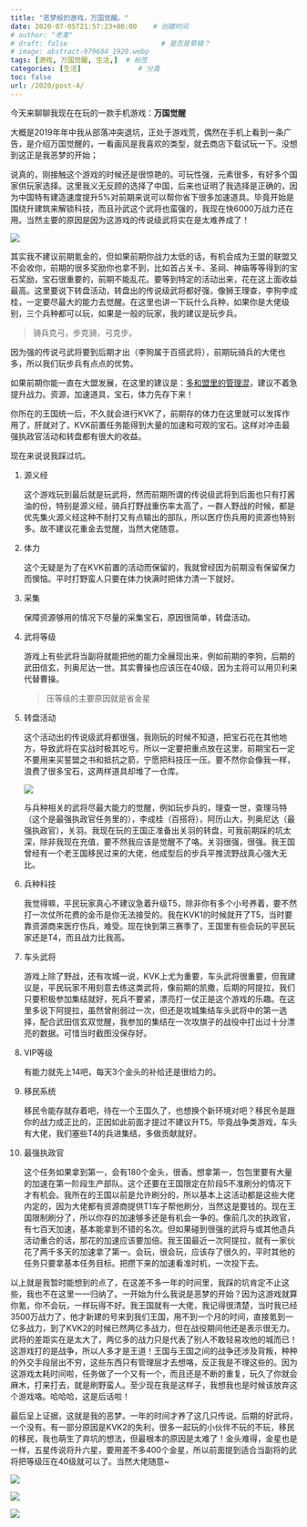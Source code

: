 ```yaml
---
title: "恶梦般的游戏，万国觉醒。"
date: 2020-07-05T21:57:23+08:00    # 创建时间
# author: "老麦"
# draft: false                       # 是否是草稿？
# image: abstract-979604_1920.webp
tags: [游戏, 万国觉醒, 生活,]  # 标签
categories: [生活]              # 分类
toc: false
url: /2020/post-4/
---
```

今天来聊聊我现在在玩的一款手机游戏：**万国觉醒**

大概是2019年年中我从部落冲突退坑，正处于游戏荒，偶然在手机上看到一条广告，是介绍万国觉醒的，一看画风是我喜欢的类型，就去商店下载试玩一下。没想到这正是我恶梦的开始；

说真的，刚接触这个游戏的时候还是很惊艳的。可玩性强，元素很多，有好多个国家供玩家选择。这里我义无反顾的选择了中国，后来也证明了我选择是正确的，因为中国特有建造速度提升5%对前期来说可以帮你省下很多加速道具。毕竟开始是围绕升建筑来解锁科技，而且孙武这个武将也蛮强的，我现在快6000万战力还在用。当然主要的原因是因为这游戏的传说级武将实在是太难养成了！

![](postImages/laomai/2023/02/27/163fc18aa678de-1.webp)

其实我不建议前期氪金的，但如果前期你战力太低的话，有机会成为王盟的联盟又不会收你，前期的很多奖励你也拿不到，比如首占关卡、圣祠、神庙等等得到的宝石奖励，宝石很重要的，前期不能乱花。要等到特定的活动出来，花在这上面收益最高。这里要说下转盘活动，转盘出的传说级武将都好强，像狮王理查，李狗李成桂，一定要尽最大的能力去觉醒。在这里也讲一下玩什么兵种，如果你是大佬级别，三个兵种都可以玩，如果是一般的玩家，我的建议是玩步兵。

> 骑兵克弓，步克骑，弓克步。

因为强的传说弓武将要到后期才出（李狗属于百搭武将），前期玩骑兵的大佬也多，所以我们玩步兵有点点的优势。

如果前期你能一直在大盟发展，在这里的建议是：<u>多和盟里的管理混</u>，建议不着急提升战力。资源，加速道具，宝石，体力先存下来！

你所在的王国统一后，不久就会进行KVK了，前期存的体力在这里就可以发挥作用了，肝就对了，KVK前置任务能得到大量的加速和可观的宝石。这样对冲击最强执政官活动和转盘都有很大的收益。

现在来说说我踩过坑。

1. 源义经

   这个游戏玩到最后就是玩武将，然而前期所谓的传说级武将到后面也只有打酱油的份，特别是源义经，骑兵打野战重伤率太高了，一群人野战的时候，都是优先集火源义经这种不耐打又有点输出的部队，所以医疗伤兵用的资源也特别多。故不建议花重金去觉醒，当然大佬随意。

2. 体力

   这个无疑是为了在KVK前置的活动而保留的，我就曾经因为前期没有保留保力而懊恼。平时打野蛮人只要在体力快满时把体力清一下就好。

3. 采集

   保障资源够用的情况下尽量的采集宝石，原因很简单，转盘活动。

4. 武将等级

   游戏上有些武将当副将就能把他的能力全展现出来，例如前期的李狗，后期的武田信玄，列奥尼达一世。其实曹操也应该压在40级，因为主将可以用贝利来代替曹操。

   > 压等级的主要原因就是省金星 

5. 转盘活动

   这个活动出的传说级武将都很强，我刚玩的时候不知道，把宝石花在其他地方，导致武将在实战时极其吃亏。所以一定要把重点放在这里，前期宝石一定不要用来买誓盟之书和抵抗之箭，宁愿把科技压一压。要不然你会像我一样，浪费了很多宝石，这两样道具却堆了一仓库。

   ![](postImages/laomai/2023/02/27/163fc18b6118b2-1.webp)

   与兵种相关的武将尽最大能力的觉醒，例如玩步兵的，理查一世，查理马特（这个是最强执政官任务里的），李成桂（百搭将），阿历山大，列奥尼达（最强执政官），关羽。我现在玩的王国正准备出关羽的转盘，可我前期踩的坑太深，除非我现在充值，要不然我应该是觉醒不了咯。关羽很强，很强。我王国曾经有一个老王国移民过来的大佬，他成型后的步兵平推流野战真心强大无比。

6. 兵种科技

   我觉得嘛，平民玩家真心不建议急着升级T5，除非你有多个小号养着，要不然打一次仗所花费的金币是你无法接受的。我在KVK1的时候就开了T5，当时要靠资源商来医疗伤兵，难受。现在快到第三赛季了，王国里有些会玩的平民玩家还是T4，而且战力比我高。

7. 车头武将

   游戏上除了野战，还有攻城一说，KVK上尤为重要，车头武将很重要，但我建议是，平民玩家不用刻意去练这类武将，像前期的凯撒，后期的阿提拉，我们只要积极参加集结就好，死兵不要紧，漂亮打一仗正是这个游戏的乐趣。在这里多说下阿提拉，虽然曾削弱过一次，但还是攻城集结车头武将中的第一选择，配合武田信玄双觉醒，我参加的集结在一次攻旗子的战役中打出过十分漂亮的数据。可惜当时截图没保存好。

8. VIP等级

   有能力就先上14吧，每天3个金头的补给还是很给力的。

9. 移民系统

   移民令能存就存着吧，待在一个王国久了，也想换个新环境对吧？移民令是跟你的战力成正比的，正因如此前面才提过不建议升T5。毕竟战争类游戏，车头有大佬，我们塞些T4的兵进集结，多做贡献就好。

10. 最强执政官

    这个任务如果拿到第一，会有180个金头，很香。想拿第一，包包里要有大量的加速在第一阶段生产部队。这个还要在王国限定在阶段5不准刷分的情况下才有机会。我所在的王国以前是允许刷分的，所以基本上这活动都是这些大佬内定的，因为大佬都有资源商提供T1车子帮他刷分，当然这是要钱的。现在王国限制刷分了，所以你存的加速够多还是有机会一争的。像前几次的执政官，有七百天加速，基本能拿到不错的名次。但如果碰到很强的武将与或其他造兵活动重合的话，那花的加速应该要加倍。我王国最近一次阿提拉，就有一家伙花了两千多天的加速拿了第一。会玩，很会玩，应该存了很久的，平时其他的任务只要拿基本任务目标。把攒下来的加速看准时机，一次投下去。

以上就是我暂时能想到的点了，在这差不多一年的时间里，我踩的坑肯定不止这些，我也不在这里一一归纳了。一开始为什么我说是恶梦的开始？因为这游戏就算你氪，你不会玩，一样玩得不好。我王国就有一大佬，我记得很清楚，当时我已经3500万战力了，他才新建的号来到我们王国，用不到一个月的时间，直接氪到一亿多战力，到了KVK2的时候已然两亿多战力，但在战役期间他还是表示很无力。武将的差距实在是太大了，两亿多的战力只是代表了别人不敢轻易攻他的城而已！这游戏打的是战争，所以人多才是王道！王国与王国之间的战争还涉及背叛，种种的外交手段层出不穷，这些东西只有管理层才去想咯，反正我是不理这些的。因为这游戏太耗时间啦，任务做了一个又有一个，而且还是不断的重复，玩久了你就会麻木，打来打去，就是刷野蛮人。至少现在我是这样子，我想我也是时候该放弃这个游戏咯。哈哈哈，这是后话啦！

最后呈上证据，这就是我的恶梦。一年的时间才养了这几只传说。后期的好武将，一个没有。有一部分原因是KVK2的失利，很多一起玩的小伙伴不玩的不玩，移民的移民，我也萌生了弃坑的想法，但最根本的原因是太难了！金头难得，金星也是一样，五星传说将升六星，要用差不多400个金星，所以前面提到适合当副将的武将把等级压在40级就可以了。当然大佬随意~

![](postImages/laomai/2023/02/27/163fc18c0c1288-1.webp)

![](postImages/laomai/2023/02/27/163fc18c66fdd9-1.webp)

![](postImages/laomai/2023/02/27/163fc18cbc4cee-1.webp)